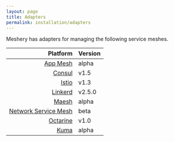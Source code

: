 ```yaml
---
layout: page
title: Adapters
permalink: installation/adapters
---
```


Meshery has adapters for managing the following service meshes.

| Platform      | Version       |
| -------------:|:-------------|   
| [App Mesh](app-mesh) | alpha |
| [Consul](consul) | v1.5 |
| [Istio](istio) | v1.3 |
| [Linkerd](linkerd) | v2.5.0 |
| [Maesh](maesh) | alpha |
| [Network Service Mesh](nsm) | beta |
| [Octarine](octarine) | v1.0 |
| [Kuma](kuma) | alpha |
